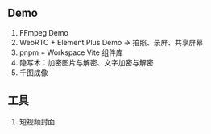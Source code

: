 ## Demo

1. FFmpeg Demo
2. WebRTC + Element Plus Demo -> 拍照、录屏、共享屏幕
3. pnpm + Workspace Vite 组件库
4. 隐写术：加密图片与解密、文字加密与解密
5. 千图成像

## 工具

1. 短视频封面
